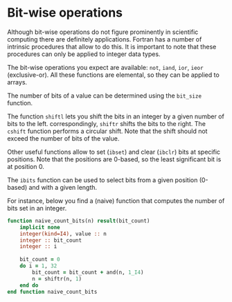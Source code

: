 # Bit-wise operations

Although bit-wise operations do not figure prominently in scientific computing
there are definitely applications.  Fortran has a number of intrinsic
procedures that allow to do this.  It is important to note that these
procedures can only be applied to integer data types.

The bit-wise operations you expect are available: `not`, `iand`, `ior`,
`ieor` (exclusive-or).  All these functions are elemental, so they can be
applied to arrays.

The number of bits of a value can be determined using the `bit_size` function.

The function `shiftl` lets you shift the bits in an integer by a given number
of bits to the left.  correspondingly, `shiftr` shifts the bits to the right.
The `cshift` function performs a circular shift.  Note that the shift should
not exceed the number of bits of the value.

Other useful functions allow to set (`ibset`) and clear (`ibclr`) bits at
specific positions.  Note that the positions are 0-based, so the least
significant bit is at position 0.

The `ibits` function can be used to select bits from a given position (0-based)
and with a given length.

For instance, below you find a (naive) function that computes the number of bits
set in an integer.

~~~~fortran
function naive_count_bits(n) result(bit_count)
    implicit none
    integer(kind=I4), value :: n
    integer :: bit_count
    integer :: i
    
    bit_count = 0
    do i = 1, 32
        bit_count = bit_count + and(n, 1_I4)
        n = shiftr(n, 1)
    end do
end function naive_count_bits
~~~~
